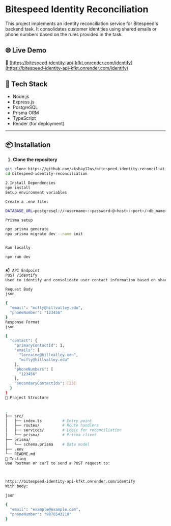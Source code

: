 # Bitespeed Identity Reconciliation

This project implements an identity reconciliation service for Bitespeed's backend task. It consolidates customer identities using shared emails or phone numbers based on the rules provided in the task.

## 🌐 Live Demo

🔗 [https://bitespeed-identity-api-kfkt.onrender.com/identify](https://bitespeed-identity-api-kfkt.onrender.com/identify)

## 🧰 Tech Stack

- Node.js
- Express.js
- PostgreSQL
- Prisma ORM
- TypeScript
- Render (for deployment)

---

## 📦 Installation

1. **Clone the repository**

```bash
git clone https://github.com/akshay12os/bitespeed-identity-reconciliation.git
cd bitespeed-identity-reconciliation

2.Install Dependencies
npm install
Setup environment variables

Create a .env file:

DATABASE_URL=postgresql://<username>:<password>@<host>:<port>/<db_name>

Prisma setup

npx prisma generate
npx prisma migrate dev --name init


Run locally

npm run dev


📬 API Endpoint
POST /identify
Used to identify and consolidate user contact information based on shared email or phone number.

Request Body
json

{
  "email": "mcfly@hillvalley.edu",
  "phoneNumber": "123456"
}
Response Format
json

{
  "contact": {
    "primaryContactId": 1,
    "emails": [
      "lorraine@hillvalley.edu",
      "mcfly@hillvalley.edu"
    ],
    "phoneNumbers": [
      "123456"
    ],
    "secondaryContactIds": [23]
  }
}
📄 Project Structure


.
├── src/
│   ├── index.ts         # Entry point
│   ├── routes/          # Route handlers
│   ├── services/        # Logic for reconciliation
│   └── prisma/          # Prisma client
├── prisma/
│   └── schema.prisma    # Data model
├── .env
└── README.md
🧪 Testing
Use Postman or curl to send a POST request to:



https://bitespeed-identity-api-kfkt.onrender.com/identify
With body:

json

{
  "email": "example@example.com",
  "phoneNumber": "9876543210"
}
